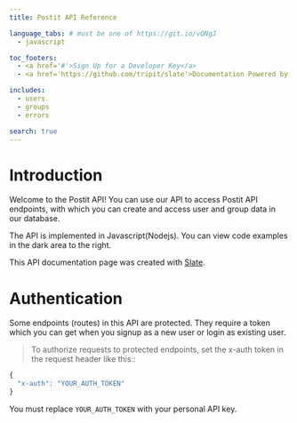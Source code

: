 ```yaml
---
title: Postit API Reference

language_tabs: # must be one of https://git.io/vQNgJ
  - javascript

toc_footers:
  - <a href='#'>Sign Up for a Developer Key</a>
  - <a href='https://github.com/tripit/slate'>Documentation Powered by Slate</a>

includes:
  - users
  - groups
  - errors

search: true
---
```


# Introduction

Welcome to the Postit API! You can use our API to access Postit API endpoints, with which you can create and access user and group data in our database.

The API is implemented in Javascript(Nodejs). You can view code examples in the dark area to the right.

This API documentation page was created with [Slate](https://github.com/tripit/slate).

# Authentication

Some endpoints (routes) in this API are protected. They require a token which you can get when you signup as a new user or login as existing user.

> To authorize requests to protected endpoints, set the x-auth token in the request header like this::

```javascript
{
  "x-auth": "YOUR_AUTH_TOKEN"
}
```

<aside class="notice">
You must replace <code>YOUR_AUTH_TOKEN</code> with your personal API key.
</aside>

